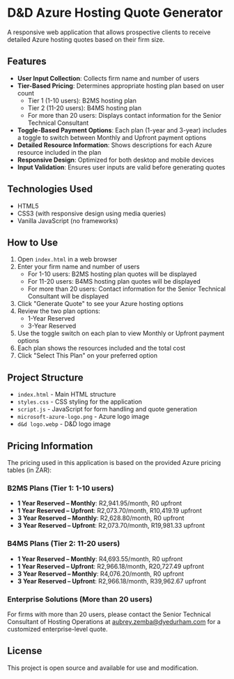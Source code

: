 # D&D Azure Hosting Quote Generator

A responsive web application that allows prospective clients to receive detailed Azure hosting quotes based on their firm size.

## Features

- **User Input Collection**: Collects firm name and number of users
- **Tier-Based Pricing**: Determines appropriate hosting plan based on user count
  - Tier 1 (1-10 users): B2MS hosting plan
  - Tier 2 (11-20 users): B4MS hosting plan
  - For more than 20 users: Displays contact information for the Senior Technical Consultant
- **Toggle-Based Payment Options**: Each plan (1-year and 3-year) includes a toggle to switch between Monthly and Upfront payment options
- **Detailed Resource Information**: Shows descriptions for each Azure resource included in the plan
- **Responsive Design**: Optimized for both desktop and mobile devices
- **Input Validation**: Ensures user inputs are valid before generating quotes

## Technologies Used

- HTML5
- CSS3 (with responsive design using media queries)
- Vanilla JavaScript (no frameworks)

## How to Use

1. Open `index.html` in a web browser
2. Enter your firm name and number of users
   - For 1-10 users: B2MS hosting plan quotes will be displayed
   - For 11-20 users: B4MS hosting plan quotes will be displayed
   - For more than 20 users: Contact information for the Senior Technical Consultant will be displayed
3. Click "Generate Quote" to see your Azure hosting options
4. Review the two plan options:
   - 1-Year Reserved
   - 3-Year Reserved
5. Use the toggle switch on each plan to view Monthly or Upfront payment options
6. Each plan shows the resources included and the total cost
7. Click "Select This Plan" on your preferred option

## Project Structure

- `index.html` - Main HTML structure
- `styles.css` - CSS styling for the application
- `script.js` - JavaScript for form handling and quote generation
- `microsoft-azure-logo.png` - Azure logo image
- `d&d logo.webp` - D&D logo image

## Pricing Information

The pricing used in this application is based on the provided Azure pricing tables (in ZAR):

### B2MS Plans (Tier 1: 1-10 users)

- **1 Year Reserved – Monthly**: R2,941.95/month, R0 upfront
- **1 Year Reserved – Upfront**: R2,073.70/month, R10,419.19 upfront
- **3 Year Reserved – Monthly**: R2,628.80/month, R0 upfront
- **3 Year Reserved – Upfront**: R2,073.70/month, R19,981.33 upfront

### B4MS Plans (Tier 2: 11-20 users)

- **1 Year Reserved – Monthly**: R4,693.55/month, R0 upfront
- **1 Year Reserved – Upfront**: R2,966.18/month, R20,727.49 upfront
- **3 Year Reserved – Monthly**: R4,076.20/month, R0 upfront
- **3 Year Reserved – Upfront**: R2,966.18/month, R39,962.67 upfront

### Enterprise Solutions (More than 20 users)

For firms with more than 20 users, please contact the Senior Technical Consultant of Hosting Operations at aubrey.zemba@dyedurham.com for a customized enterprise-level quote.

## License

This project is open source and available for use and modification. 
